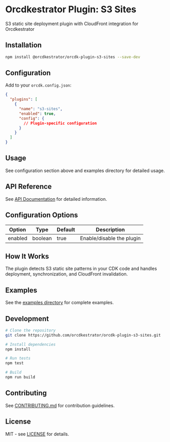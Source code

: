 # Orcdkestrator Plugin: S3 Sites

S3 static site deployment plugin with CloudFront integration for Orcdkestrator

## Installation

```bash
npm install @orcdkestrator/orcdk-plugin-s3-sites --save-dev
```

## Configuration

Add to your `orcdk.config.json`:

```json
{
  "plugins": [
    {
      "name": "s3-sites",
      "enabled": true,
      "config": {
        // Plugin-specific configuration
      }
    }
  ]
}
```

## Usage

See configuration section above and examples directory for detailed usage.

## API Reference

See [API Documentation](docs/api.md) for detailed information.

## Configuration Options

| Option | Type | Default | Description |
|--------|------|---------|-------------|
| enabled | boolean | true | Enable/disable the plugin |



## How It Works

The plugin detects S3 static site patterns in your CDK code and handles deployment, synchronization, and CloudFront invalidation.

## Examples

See the [examples directory](docs/examples/) for complete examples.

## Development

```bash
# Clone the repository
git clone https://github.com/orcdkestrator/orcdk-plugin-s3-sites.git

# Install dependencies
npm install

# Run tests
npm test

# Build
npm run build
```

## Contributing

See [CONTRIBUTING.md](CONTRIBUTING.md) for contribution guidelines.

## License

MIT - see [LICENSE](LICENSE) for details.
